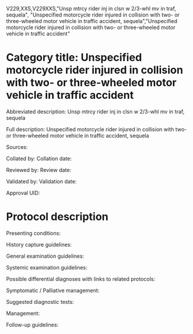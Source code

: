 V229,XXS,V229XXS,"Unsp mtrcy rider inj in clsn w 2/3-whl mv in traf, sequela", "Unspecified motorcycle rider injured in collision with two- or three-wheeled motor vehicle in traffic accident, sequela","Unspecified motorcycle rider injured in collision with two- or three-wheeled motor vehicle in traffic accident"
# Category title: Unspecified motorcycle rider injured in collision with two- or three-wheeled motor vehicle in traffic accident

Abbreviated description: Unsp mtrcy rider inj in clsn w 2/3-whl mv in traf, sequela

Full description: Unspecified motorcycle rider injured in collision with two- or three-wheeled motor vehicle in traffic accident, sequela

Sources:

Collated by:
Collation date:

Reviewed by:
Review date:

Validated by:
Validation date:

Approval UID:

# Protocol description

Presenting conditions:

History capture guidelines:

General examination guidelines:

Systemic examination guidelines:

Possible differential diagnoses with links to related protocols:

Symptomatic / Palliative management:

Suggested diagnostic tests:

Management:

Follow-up guidelines:
